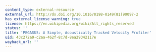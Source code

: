 ```yaml
---
content_type: external-resource
external_url: http://dx.doi.org/10.1016/0198-0149(81)90097-2
has_external_license_warning: true
license: https://en.wikipedia.org/wiki/All_rights_reserved
status: ''
title: 'PEGASUS: A Simple, Acoustically Tracked Velocity Profiler'
uid: 43c272a9-c2aa-462f-8c7d-8ea29342117e
wayback_url: ''
---
```

